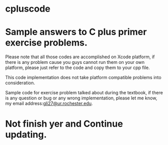 # cpluscode
# Sample answers to C plus primer exercise problems.

Please note that all those codes are accomplished on Xcode platform, if there is any problem cause you guys cannot run them on your own platform, please just refer to the code and copy them to your cpp file. 

This code implementation does not take platform compatible problems into consideration.

Sample code for exercise problem talked about during the textbook, if there is any question or bug or any wrong implementation, please let me know, my email address:gli27@ur.rochester.edu.

# Not finish yer and Continue updating.
